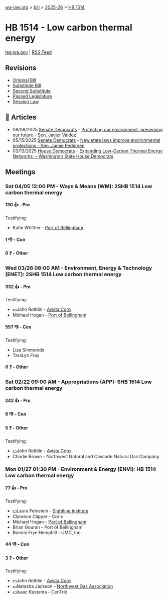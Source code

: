[wa-law.org](/) > [bill](/bill/) > [2025-26](/bill/2025-26/) > [HB 1514](/bill/2025-26/hb/1514/)

# HB 1514 - Low carbon thermal energy
[leg.wa.gov](https://app.leg.wa.gov/billsummary?BillNumber=1514&Year=2025&Initiative=false) | [RSS Feed](./rss.xml)

## Revisions
* [Original Bill](1/)
* [Substitute Bill](S/)
* [Second Substitute](S2/)
* [Passed Legislature](S2.PL/)
* [Session Law](S2.SL/)

## 📰 Articles
* 08/08/2025 [Senate Democrats](/org/senate_democrats/) - [Protecting our environment, preserving our future - Sen. Javier Valdez](https://senatedemocrats.wa.gov/valdez/2025/08/08/protecting-our-environment-preserving-our-future/#:~:text=HB%201514)
* 05/15/2025 [Senate Democrats](/org/senate_democrats/) - [New state laws improve environmental protections - Sen. Jamie Pedersen](https://senatedemocrats.wa.gov/pedersen/2025/05/15/new-state-laws-improve-environmental-protections/#:~:text=HB%201514)
* 03/13/2025 [House Democrats](/org/house_democrats/) - [Expanding Low-Carbon Thermal Energy Networks  – Washington State House Democrats](https://housedemocrats.wa.gov/blog/2025/03/13/expanding-low-carbon-thermal-energy-networks/#:~:text=House%20Bill%201514)

## Meetings
### Sat 04/05 12:00 PM - Ways & Means (WM): 2SHB 1514 Low carbon thermal energy
#### 130 👍 - Pro
Testifying:
* Katie Whittier - [Port of Bellingham](/org/port_of_bellingham/)

#### 1 👎 - Con

#### 0 ❓ - Other

### Wed 03/26 08:00 AM - Environment, Energy & Technology (ENET): 2SHB 1514 Low carbon thermal energy
#### 332 👍 - Pro
Testifying:
* 💵John Rothlin - [Avista Corp](/org/avista_corp/)
* Michael Hogan - [Port of Bellingham](/org/port_of_bellingham/)

#### 557 👎 - Con
Testifying:
* Liza Simmonds
* TaraLyn Fray

#### 0 ❓ - Other

### Sat 02/22 09:00 AM - Appropriations (APP): SHB 1514 Low carbon thermal energy
#### 242 👍 - Pro

#### 6 👎 - Con

#### 5 ❓ - Other
Testifying:
* 💵John Rothlin - [Avista Corp](/org/avista_corp/)
* Charlie Brown - Northwest Natural and Cascade Natural Gas Company

### Mon 01/27 01:30 PM - Environment & Energy (ENVI): HB 1514 Low carbon thermal energy
#### 77 👍 - Pro
Testifying:
* 💵Laura Feinstein - [Sightline Institute](/org/sightline_institute/)
* Clarence Clipper - Corix
* Michael Hogan - [Port of Bellingham](/org/port_of_bellingham/)
* Brian Gouran - Port of Bellingham`
* Bonnie Frye Hemphill - UMC, Inc.

#### 44 👎 - Con

#### 3 ❓ - Other
Testifying:
* 💵John Rothlin - [Avista Corp](/org/avista_corp/)
* 💵Natasha Jackson - [Northwest Gas Association](/org/northwest_gas_association/)
* 💵Isaac Kastama - CenTrio
